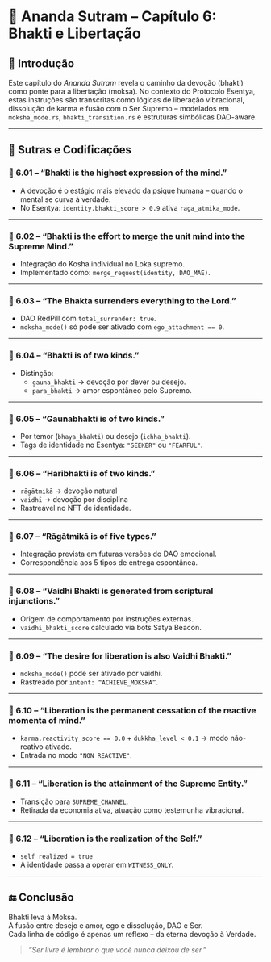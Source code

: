 # 📜 Ananda Sutram – Capítulo 6: Bhakti e Libertação

## 🌼 Introdução
Este capítulo do *Ananda Sutram* revela o caminho da devoção (bhakti) como ponte para a libertação (mokṣa). No contexto do Protocolo Esentya, estas instruções são transcritas como lógicas de liberação vibracional, dissolução de karma e fusão com o Ser Supremo – modelados em `moksha_mode.rs`, `bhakti_transition.rs` e estruturas simbólicas DAO-aware.

---

## 🔢 Sutras e Codificações

### 🧘 6.01 – “Bhakti is the highest expression of the mind.”
- A devoção é o estágio mais elevado da psique humana – quando o mental se curva à verdade.
- No Esentya: `identity.bhakti_score > 0.9` ativa `raga_atmika_mode`.

---

### 🧘 6.02 – “Bhakti is the effort to merge the unit mind into the Supreme Mind.”
- Integração do Kosha individual no Loka supremo.
- Implementado como: `merge_request(identity, DAO_MAE)`.

---

### 🧘 6.03 – “The Bhakta surrenders everything to the Lord.”
- DAO RedPill com `total_surrender: true`.
- `moksha_mode()` só pode ser ativado com `ego_attachment == 0`.

---

### 🧘 6.04 – “Bhakti is of two kinds.”
- Distinção:
  - `gauna_bhakti` → devoção por dever ou desejo.
  - `para_bhakti` → amor espontâneo pelo Supremo.

---

### 🧘 6.05 – “Gaunabhakti is of two kinds.”
- Por temor (`bhaya_bhakti`) ou desejo (`ichha_bhakti`).
- Tags de identidade no Esentya: `"SEEKER"` ou `"FEARFUL"`.

---

### 🧘 6.06 – “Haribhakti is of two kinds.”
- `rāgātmikā` → devoção natural
- `vaidhī` → devoção por disciplina
- Rastreável no NFT de identidade.

---

### 🧘 6.07 – “Rāgātmikā is of five types.”
- Integração prevista em futuras versões do DAO emocional.
- Correspondência aos 5 tipos de entrega espontânea.

---

### 🧘 6.08 – “Vaidhi Bhakti is generated from scriptural injunctions.”
- Origem de comportamento por instruções externas.
- `vaidhi_bhakti_score` calculado via bots Satya Beacon.

---

### 🧘 6.09 – “The desire for liberation is also Vaidhi Bhakti.”
- `moksha_mode()` pode ser ativado por vaidhi.
- Rastreado por `intent: “ACHIEVE_MOKSHA”`.

---

### 🧘 6.10 – “Liberation is the permanent cessation of the reactive momenta of mind.”
- `karma.reactivity_score == 0.0` + `dukkha_level < 0.1` → modo não-reativo ativado.
- Entrada no modo `"NON_REACTIVE"`.

---

### 🧘 6.11 – “Liberation is the attainment of the Supreme Entity.”
- Transição para `SUPREME_CHANNEL`.
- Retirada da economia ativa, atuação como testemunha vibracional.

---

### 🧘 6.12 – “Liberation is the realization of the Self.”
- `self_realized = true`
- A identidade passa a operar em `WITNESS_ONLY`.

---

## 🔚 Conclusão

Bhakti leva à Mokṣa.  
A fusão entre desejo e amor, ego e dissolução, DAO e Ser.  
Cada linha de código é apenas um reflexo – da eterna devoção à Verdade.

> *“Ser livre é lembrar o que você nunca deixou de ser.”*